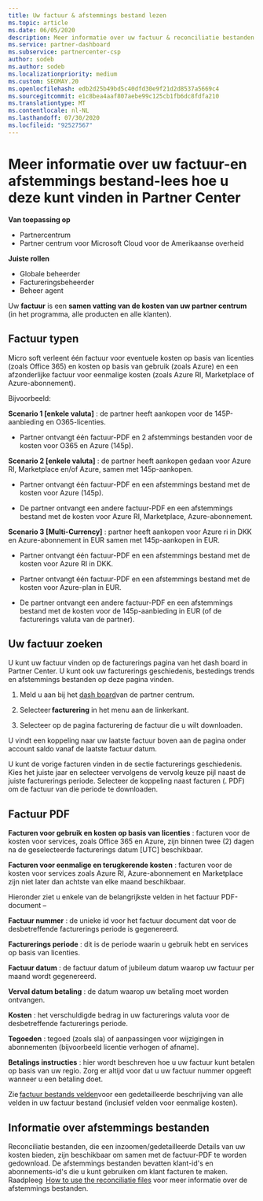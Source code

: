 ```yaml
---
title: Uw factuur & afstemmings bestand lezen
ms.topic: article
ms.date: 06/05/2020
description: Meer informatie over uw factuur & reconciliatie bestanden. Uw factuur toont de kosten voor het partner centrum in het programma, producten en klanten voor die maandelijkse periode.
ms.service: partner-dashboard
ms.subservice: partnercenter-csp
author: sodeb
ms.author: sodeb
ms.localizationpriority: medium
ms.custom: SEOMAY.20
ms.openlocfilehash: edb2d25b49bd5c40dfd30e9f21d2d8537a5669c4
ms.sourcegitcommit: e1c8bea4aaf807aebe99c125cb1fb6dc8fdfa210
ms.translationtype: MT
ms.contentlocale: nl-NL
ms.lasthandoff: 07/30/2020
ms.locfileid: "92527567"
---
```

# <a name="understand-your-bill-and-reconciliation-file---learn-how-to-find-them-in-partner-center"></a>Meer informatie over uw factuur-en afstemmings bestand-lees hoe u deze kunt vinden in Partner Center

**Van toepassing op**

- Partnercentrum
- Partner centrum voor Microsoft Cloud voor de Amerikaanse overheid

**Juiste rollen**

- Globale beheerder
- Factureringsbeheerder
- Beheer agent


Uw **factuur** is een **samen vatting van de kosten van uw partner centrum** (in het programma, alle producten en alle klanten). 

## <a name="invoice-types"></a>Factuur typen

Micro soft verleent één factuur voor eventuele kosten op basis van licenties (zoals Office 365) en kosten op basis van gebruik (zoals Azure) en een afzonderlijke factuur voor eenmalige kosten (zoals Azure RI, Marketplace of Azure-abonnement).

Bijvoorbeeld:  

**Scenario 1 [enkele valuta]** : de partner heeft aankopen voor de 145P-aanbieding en O365-licenties.  

- Partner ontvangt één factuur-PDF en 2 afstemmings bestanden voor de kosten voor O365 en Azure (145p).  

**Scenario 2 [enkele valuta]** : de partner heeft aankopen gedaan voor Azure RI, Marketplace en/of Azure, samen met 145p-aankopen.

- Partner ontvangt één factuur-PDF en een afstemmings bestand met de kosten voor Azure (145p). 

- De partner ontvangt een andere factuur-PDF en een afstemmings bestand met de kosten voor Azure RI, Marketplace, Azure-abonnement. 

**Scenario 3 [Multi-Currency]** : partner heeft aankopen voor Azure ri in DKK en Azure-abonnement in EUR samen met 145p-aankopen in EUR.

- Partner ontvangt één factuur-PDF en een afstemmings bestand met de kosten voor Azure RI in DKK. 

- Partner ontvangt één factuur-PDF en een afstemmings bestand met de kosten voor Azure-plan in EUR. 

- De partner ontvangt een andere factuur-PDF en een afstemmings bestand met de kosten voor de 145p-aanbieding in EUR (of de facturerings valuta van de partner). 

## <a name="find-your-bill"></a>Uw factuur zoeken 

U kunt uw factuur vinden op de facturerings pagina van het dash board in Partner Center. U kunt ook uw facturerings geschiedenis, bestedings trends en afstemmings bestanden op deze pagina vinden. 

1. Meld u aan bij het [dash board](https://partner.microsoft.com/dashboard/home)van de partner centrum. 

2. Selecteer **facturering** in het menu aan de linkerkant. 

3. Selecteer op de pagina facturering de factuur die u wilt downloaden. 

U vindt een koppeling naar uw laatste factuur boven aan de pagina onder account saldo vanaf de laatste factuur datum. 

U kunt de vorige facturen vinden in de sectie facturerings geschiedenis. Kies het juiste jaar en selecteer vervolgens de vervolg keuze pijl naast de juiste facturerings periode. Selecteer de koppeling naast facturen (. PDF) om de factuur van die periode te downloaden. 

## <a name="understanding-invoice-pdf"></a>Factuur PDF 

**Facturen voor gebruik en kosten op basis van licenties** : facturen voor de kosten voor services, zoals Office 365 en Azure, zijn binnen twee (2) dagen na de geselecteerde facturerings datum [UTC] beschikbaar.  

**Facturen voor eenmalige en terugkerende kosten** : facturen voor de kosten voor services zoals Azure RI, Azure-abonnement en Marketplace zijn niet later dan achtste van elke maand beschikbaar.  

Hieronder ziet u enkele van de belangrijkste velden in het factuur PDF-document –

**Factuur nummer** : de unieke id voor het factuur document dat voor de desbetreffende facturerings periode is gegenereerd. 

**Facturerings periode** : dit is de periode waarin u gebruik hebt en services op basis van licenties. 

**Factuur datum** : de factuur datum of jubileum datum waarop uw factuur per maand wordt gegenereerd. 

**Verval datum betaling** : de datum waarop uw betaling moet worden ontvangen. 

**Kosten** : het verschuldigde bedrag in uw facturerings valuta voor de desbetreffende facturerings periode. 

**Tegoeden** : tegoed (zoals sla) of aanpassingen voor wijzigingen in abonnementen (bijvoorbeeld licentie verhogen of afname). 

**Betalings instructies** : hier wordt beschreven hoe u uw factuur kunt betalen op basis van uw regio. Zorg er altijd voor dat u uw factuur nummer opgeeft wanneer u een betaling doet. 

Zie [factuur bestands velden](invoice-file.md)voor een gedetailleerde beschrijving van alle velden in uw factuur bestand (inclusief velden voor eenmalige kosten). 

## <a name="understand-reconciliation-files"></a>Informatie over afstemmings bestanden

 Reconciliatie bestanden, die een inzoomen/gedetailleerde Details van uw kosten bieden, zijn beschikbaar om samen met de factuur-PDF te worden gedownload. De afstemmings bestanden bevatten klant-id's en abonnements-id's die u kunt gebruiken om klant facturen te maken. Raadpleeg  [How to use the reconciliatie files](use-the-reconciliation-files.md) voor meer informatie over de afstemmings bestanden. 
